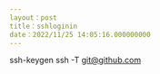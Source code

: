 ```yaml
---
layout：post
title：sshloginin
date：2022/11/25 14:05:16.000000000
---
```

ssh-keygen
ssh -T git@github.com